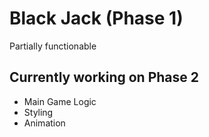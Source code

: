 # Black Jack (Phase 1)

Partially functionable

## Currently working on Phase 2

- Main Game Logic
- Styling
- Animation
